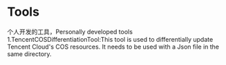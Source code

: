 # Tools
个人开发的工具，Personally developed tools
1.TencentCOSDifferentiationTool:This tool is used to differentially update Tencent Cloud's COS resources. It needs to be used with a Json file in the same directory.